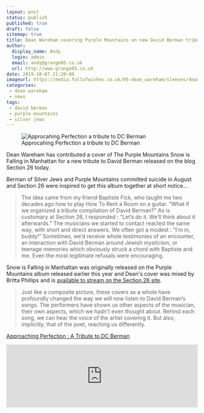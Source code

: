 ```yaml
---
layout: post
status: publish
published: true
draft: false
sitemap: true
title: Dean Wareham covering Purple Mountains on new David Berman tribute
author:
  display_name: Andy
  login: admin
  email: andy@grange85.co.uk
  url: http://www.grange85.co.uk
date: 2019-10-07 21:20:00
imageurl: https://media.fullofwishes.co.uk/05-dean_wareham/sleeves/dean-approaching-perfection.jpg
categories:
 - dean wareham
 - news
tags:
 - david berman
 - purple mountains
 - silver jews
---
```

<div class="col-md-6 pull-right">
<figure class="caption aligncenter"><img src="https://media.fullofwishes.co.uk/05-dean_wareham/sleeves/dean-approaching-perfection.jpg" alt="Approcahing Perfection a tribute to DC Berman" /><figcaption class="caption-text">Approcahing Perfection a tribute to DC Berman</figcaption></figure></div>
Dean Wareham has contributed a cover of The Purple Mountains Snow is Falling in Manhattan for a new tribute to David Berman released on the blog Section 26 today.

Berman of Silver Jews and Purple Mountains committed suicide in August and Section 26 were inspired to get this album together at short notice...

> The idea came from my friend Baptiste Fick, who taught me two decades ago how to play How To Rent a Room on a guitar. “What if we organized a tribute compilation of David Berman?” As is customary at Section 26, I responded : “Let’s do it. We’ll think about it afterwards.” The musicians we started to contact reacted the same way, with short and direct answers. We often got a modest : “I’m in, buddy!” Sometimes, we’d receive whole testimonies of an encounter, an interaction with David Berman around Jewish mysticism, or teenage memories which obviously struck a chord with Baptiste and me. Even the most legitimate refusals were encouraging.

Snow is Falling in Manhattan was originally released on the Purple Mountains album released earlier this year and Dean's cover was mixed by Britta Phillips and is [available to stream on the Section 26 site](http://section-26.fr/approaching-perfection-a-tribute-to-dc-berman/). 

> Just like a composite picture, these covers as a whole have profoundly changed the way we will now listen to David Berman’s songs. The performers have shown us other aspects of the musician, their own aspects, which we hadn’t even thought about. Behind each song, we can hear the voice of the artist covering it. But also, implicitly, that of the poet, reaching us differently.


[Approaching Perfection : A Tribute to DC Berman](http://section-26.fr/approaching-perfection-a-tribute-to-dc-berman/)

<iframe width="100%" height="166" scrolling="no" frameborder="no" allow="autoplay" src="https://w.soundcloud.com/player/?url=https%3A//api.soundcloud.com/tracks/685662880&color=%236c4673&auto_play=false&hide_related=false&show_comments=true&show_user=true&show_reposts=false&show_teaser=true"></iframe>
